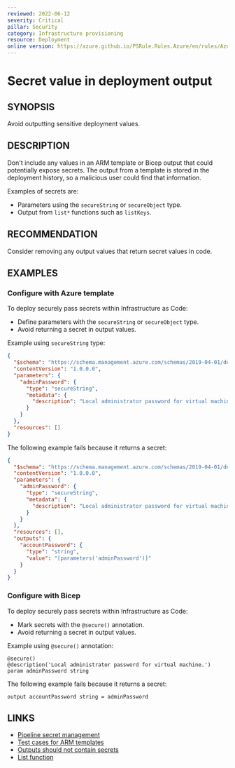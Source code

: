 ```yaml
---
reviewed: 2022-06-12
severity: Critical
pillar: Security
category: Infrastructure provisioning
resource: Deployment
online version: https://azure.github.io/PSRule.Rules.Azure/en/rules/Azure.Deployment.OutputSecretValue/
---
```


# Secret value in deployment output

## SYNOPSIS

Avoid outputting sensitive deployment values.

## DESCRIPTION

Don't include any values in an ARM template or Bicep output that could potentially expose secrets.
The output from a template is stored in the deployment history, so a malicious user could find that information.

Examples of secrets are:

- Parameters using the `secureString` or `secureObject` type.
- Output from `list*` functions such as `listKeys`.

## RECOMMENDATION

Consider removing any output values that return secret values in code.

## EXAMPLES

### Configure with Azure template

To deploy securely pass secrets within Infrastructure as Code:

- Define parameters with the `secureString` or `secureObject` type.
- Avoid returning a secret in output values.

Example using `secureString` type:

```json
{
  "$schema": "https://schema.management.azure.com/schemas/2019-04-01/deploymentTemplate.json#",
  "contentVersion": "1.0.0.0",
  "parameters": {
    "adminPassword": {
      "type": "secureString",
      "metadata": {
        "description": "Local administrator password for virtual machine."
      }
    }
  },
  "resources": []
}
```

The following example fails because it returns a secret:

```json
{
  "$schema": "https://schema.management.azure.com/schemas/2019-04-01/deploymentTemplate.json#",
  "contentVersion": "1.0.0.0",
  "parameters": {
    "adminPassword": {
      "type": "secureString",
      "metadata": {
        "description": "Local administrator password for virtual machine."
      }
    }
  },
  "resources": [],
  "outputs": {
    "accountPassword": {
      "type": "string",
      "value": "[parameters('adminPassword')]"
    }
  }
}
```

### Configure with Bicep

To deploy securely pass secrets within Infrastructure as Code:

- Mark secrets with the `@secure()` annotation.
- Avoid returning a secret in output values.

Example using `@secure()` annotation:

```bicep
@secure()
@description('Local administrator password for virtual machine.')
param adminPassword string
```

The following example fails because it returns a secret:

```bicep
output accountPassword string = adminPassword
```

## LINKS

- [Pipeline secret management](https://learn.microsoft.com/azure/architecture/framework/security/deploy-infrastructure#pipeline-secret-management)
- [Test cases for ARM templates](https://docs.microsoft.com/azure/azure-resource-manager/templates/template-test-cases#outputs-cant-include-secrets)
- [Outputs should not contain secrets](https://docs.microsoft.com/azure/azure-resource-manager/bicep/linter-rule-outputs-should-not-contain-secrets)
- [List function](https://docs.microsoft.com/azure/azure-resource-manager/bicep/bicep-functions-resource#list)
